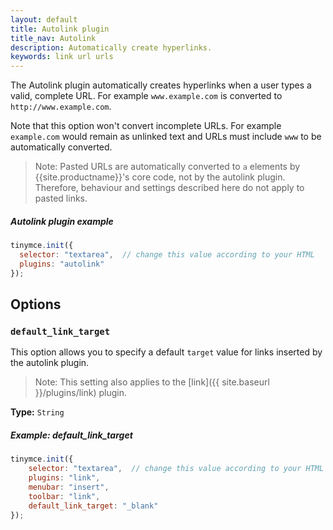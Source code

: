 ```yaml
---
layout: default
title: Autolink plugin
title_nav: Autolink
description: Automatically create hyperlinks.
keywords: link url urls
---
```



The Autolink plugin automatically creates hyperlinks when a user types a valid, complete URL. For example `www.example.com` is converted to `http://www.example.com`.

Note that this option won't convert incomplete URLs. For example `example.com` would remain as unlinked text and URLs must include `www` to be automatically converted.

> Note: Pasted URLs are automatically converted to `a` elements by {{site.productname}}'s core code, not by the autolink plugin. Therefore, behaviour and settings described here do not apply to pasted links.

##### Autolink plugin example

```js
tinymce.init({
  selector: "textarea",  // change this value according to your HTML
  plugins: "autolink"
});
```

## Options

### `default_link_target`

This option allows you to specify a default `target` value for links inserted by the autolink plugin.

> Note: This setting also applies to the [link]({{ site.baseurl }}/plugins/link) plugin.

**Type:** `String`

##### Example: default_link_target

```js
tinymce.init({
    selector: "textarea",  // change this value according to your HTML
    plugins: "link",
    menubar: "insert",
    toolbar: "link",
    default_link_target: "_blank"
});
```